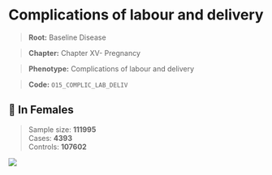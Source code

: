# Complications of labour and delivery

> **Root:** Baseline Disease  

> **Chapter:** Chapter XV- Pregnancy  

> **Phenotype:** Complications of labour and delivery  

> **Code:** `O15_COMPLIC_LAB_DELIV`

## 👩 In Females  
> Sample size: **111995**  
> Cases: **4393**  
> Controls: **107602**
<img src="/Disease/Figures/ALL/Baseline/O15_COMPLIC_LAB_DELIV.png"/>
<CsvTable src="/public/Disease/Data/ALL/Baseline/LG_O15_COMPLIC_LAB_DELIV.csv" label="🔍 View full results" />
